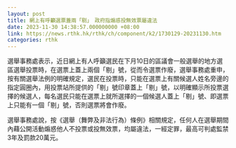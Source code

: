 ```yaml
---
layout: post
title: 網上有呼籲選票蓋兩「剔」　政府指煽惑投無效票屬違法
date: 2023-11-30 14:38:57.000000000 +08:00
link: https://news.rthk.hk/rthk/ch/component/k2/1730129-20231130.htm
categories: rthk
---
```


選舉事務處表示，近日網上有人呼籲選民在下月10日的區議會一般選舉的地方選區選舉投票時，在選票上蓋上兩個「剔」號，從而令選票作廢，選舉事務處重申，按有關選舉法例的明確規定，選民在投票時，只能在選票上有關候選人姓名旁邊的指定圓圈內，用投票站所提供的「剔」號印章蓋上「剔」號，以明確顯示所投票選擇的候選人，每名選民只能在選票上就所選擇的一個候選人蓋上「剔」號、即選票上只能有一個「剔」號，否則選票將會作廢。
 
選舉事務處說，按《選舉（舞弊及非法行為）條例》相關規定，任何人在選舉期間內藉公開活動煽惑他人不投票或投無效票，均屬違法，一經定罪，最高可判處監禁3年及罰款20萬元。
